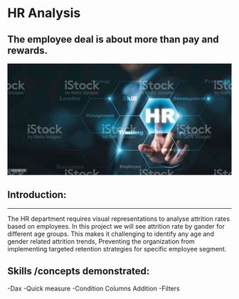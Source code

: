 # HR Analysis

The employee deal is about more than pay and rewards. 
---


![](istockphoto-1325421270-1024x1024.jpg)

## Introduction:
---
The HR department requires visual representations to analyse attrition rates based on employees.
In this project we will see attrition rate by gander for different age groups.
This makes it challenging to identify any age and gender related attrition trends,
Preventing the organization from implementing targeted retention strategies for specific employee segment.



 ## Skills /concepts demonstrated:  
 -Dax 
 -Quick measure 
 -Condition Columns Addition 
 -Filters    


